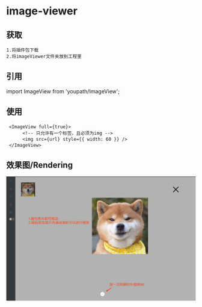# image-viewer #

## 获取

	1.将插件包下载
	2.将imageViewer文件夹放到工程里

## 引用

  import ImageView from 'youpath/ImageView';

## 使用

  ```
   <ImageView full={true}>
        <!-- 只允许有一个标签，且必须为img -->
        <img src={url} style={{ width: 60 }} />
   </ImageView>
  ```
## 效果图/Rendering ##

![Image text](screenshot.png)